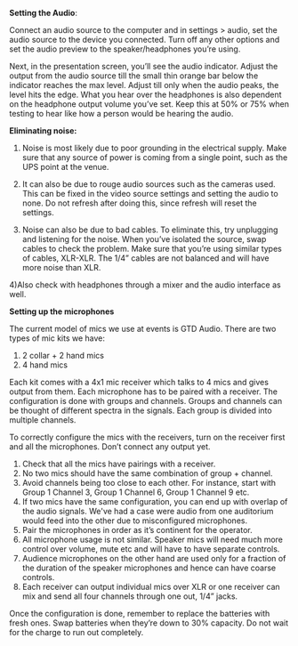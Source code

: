 **Setting the Audio**:

Connect an audio source to the computer and in settings > audio, set the audio source to the device you connected. Turn off any other options and set the audio preview to the speaker/headphones you’re using.

Next, in the presentation screen, you’ll see the audio indicator. Adjust the output from the audio source till the small thin orange bar below the indicator reaches the max level. Adjust till only when the audio peaks, the level hits the edge. What you hear over the headphones is also dependent on the headphone output volume you’ve set. Keep this at 50% or 75% when testing to hear like how a person would be hearing the audio.

**Eliminating noise:**

1) Noise is most likely due to poor grounding in the electrical supply. Make sure that any source of power is coming from a single point, such as the UPS point at the venue.

2) It can also be due to rouge audio sources such as the cameras used. This can be fixed in the video source settings and setting the audio to none. Do not refresh after doing this, since refresh will reset the settings.

3) Noise can also be due to bad cables. To eliminate this, try unplugging and listening for the noise. When you’ve isolated the source, swap cables to check the problem. Make sure that you’re using similar types of cables, XLR-XLR. The 1/4” cables are not balanced and will have more noise than XLR.

4)Also check with headphones through a mixer and the audio interface as well.

**Setting up the microphones**

The current model of mics we use at events is GTD Audio. There are two types of mic kits we have:

1) 2 collar + 2 hand mics
2) 4 hand mics

Each kit comes with a 4x1 mic receiver which talks to 4 mics and gives output from them. Each microphone has to be paired with a receiver. The configuration is done with groups and channels. Groups and channels can be thought of different spectra in the signals. Each group is divided into multiple channels.

To correctly configure the mics with the receivers, turn on the receiver first and all the microphones. Don’t connect any output yet.

1. Check that all the mics have pairings with a receiver.
2. No two mics should have the same combination of group + channel.
3. Avoid channels being too close to each other. For instance, start with Group 1 Channel 3, Group 1 Channel 6, Group 1 Channel 9 etc.
4. If two mics have the same configuration, you can end up with overlap of the audio signals. We've had a case were audio from one auditorium would feed into the other due to misconfigured microphones.
5. Pair the microphones in order as it’s continent for the operator.
6. All microphone usage is not similar. Speaker mics will need much more control over volume, mute etc and will have to have separate controls.
7. Audience microphones on the other hand are used only for a fraction of the duration of the speaker microphones and hence can have coarse controls.
8. Each receiver can output individual mics over XLR or one receiver can mix and send all four channels through one out, 1/4” jacks.

Once the configuration is done, remember to replace the batteries with fresh ones. Swap batteries when they’re down to 30% capacity. Do not wait for the charge to run out completely.
